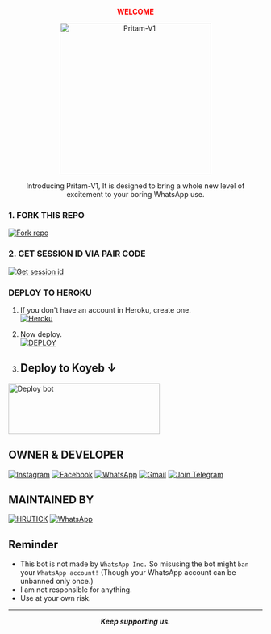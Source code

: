 <p align="center">
  <a
<p style="color:rgb(255, 0, 0);"><strong>WELCOME</strong></p>
<p align="center">
  <a href="https://youtu.be/WcA7GZuaN0A">
    <img alt="Pritam-V1" height="300" src="https://graph.org/file/2fa88b776ecdc757e9a43.jpg">
  </a>
</p>

<p align="center">Introducing Pritam-V1, It is designed to bring a whole new level of excitement to your boring WhatsApp use.</p>

<p align="center">
  <a aria-label="Pritam-v1 is free to use" 
    
---

### 1. FORK THIS REPO

<a href='https://github.com/officialpritam07/Pritam-V1/fork' target="_blank"><img alt='Fork repo' src='https://img.shields.io/badge/Fork This Repo-black?style=for-the-badge&logo=git&logoColor=white'/></a>

### 2. GET SESSION ID VIA PAIR CODE

[![Get session id](https://img.shields.io/badge/Get_session_id-Blue?style=for-the-badge&logo=appveyor)](https://replit.com/@officialpritam1/Pritam-V1#index.js)


### DEPLOY TO HEROKU

1. If you don't have an account in Heroku, create one.
    <br>
    <a href='https://signup.heroku.com/' target="_blank"><img alt='Heroku' src='https://img.shields.io/badge/-Create-black?style=for-the-badge&logo=heroku&logoColor=white'/></a>
2. Now deploy.
    <br>
    <a href='https://heroku.com/deploy' target="_blank"><img alt='DEPLOY' src='https://img.shields.io/badge/-DEPLOY-black?style=for-the-badge&logo=heroku&logoColor=white'/></a>



3. ## Deploy to Koyeb ↓

<a href="https://app.koyeb.com/services/deploy/?type=git&repository=github.com%2FPritam-V1%2FPritam-V1&branch=main&name=Pritam-V1&builder=dockerfile&env%5BAUTO_BLOCK=false%5D=&env%5BSESSION_ID%5D=your%20sessionid%20here&env%5BMODE%5D=public&env=%5BAUTO_READ%5D%3Dfalse&env%5BAUTO_STATUS_SEEN%5D=true" target="blank"><img align="center" src="https://i.imgur.com/PNoLtFq.png" width="300" height="100" alt="Deploy bot"/></a>




## OWNER & DEVELOPER
[![Instagram](https://img.shields.io/badge/-Instagram-E4405F?style=for-the-badge&logo=instagram&logoColor=white)](https://www.instagram.com/officialpritam.07)
[![Facebook](https://img.shields.io/badge/-Facebook-1877F2?style=for-the-badge&logo=facebook&logoColor=white)](https://www.facebook.com/officialpritam.007)
[![WhatsApp](https://img.shields.io/badge/WhatsApp-25D366?style=for-the-badge&logo=whatsapp&logoColor=white)](https://wa.me/916296678356)
[![Gmail](https://img.shields.io/badge/Gmail-D14836?style=for-the-badge&logo=gmail&logoColor=white)](mailto:officialpritam07@gmail.com)
[![Join Telegram](https://img.shields.io/badge/Telegram-Join%20Chat-brightgreen)](https://t.me/Officialpritam07)

## MAINTAINED BY

[![HRUTICK](https://img.shields.io/badge/HRUTICK-4B92DB?style=for-the-badge&logo=github&logoColor=white)](https://github.com/Rushmaster12)
[![WhatsApp](https://img.shields.io/badge/WhatsApp-25D366?style=for-the-badge&logo=whatsapp&logoColor=white)](https://wa.me/917020728211)

## Reminder

- This bot is not made by `WhatsApp Inc.` So misusing the bot might `ban` your `WhatsApp account!` (Though your WhatsApp account can be unbanned only once.)
- I am not responsible for anything.
- Use at your own risk.

---

<p align="center">
  <strong><em>Keep supporting us.</em>
</p>
